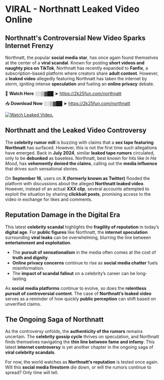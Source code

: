 # VIRAL - Northnatt Leaked Video Online

## **Northnatt's Controversial New Video Sparks Internet Frenzy**  

Northnatt, the popular **social media star**, has once again found themselves at the center of a **viral scandal**. Known for posting **short videos and naughty pics on TikTok**, Northnatt has recently expanded to **Fanfix**, a subscription-based platform where creators share **adult content**. However, a **leaked video** allegedly featuring Northnatt has taken the internet by storm, igniting intense **speculation** and fueling an **online privacy** debate.  

🔴 **Watch Here** ░░▒▓██ ➤ https://2k25fun.com/northnatt  

📥 **Download Now** ░░▒▓██ ➤ https://2k25fun.com/northnatt  

[![Watch Leaked Video.](https://miro.medium.com/v2/resize:fit:828/format:webp/1*cilzJN44JGOrTw9NJCrNHA.gif "Watch Leaked Video")](https://2k25fun.com/northnatt)

## **Northnatt and the Leaked Video Controversy**  

The **celebrity rumor mill** is buzzing with claims that a **sex tape featuring Northnatt** has surfaced. However, this is not the first time such allegations have emerged. Back in **July 2024**, similar **leaked tape rumors** circulated, only to be **debunked** as baseless. Northnatt, best known for hits like *In Ha Mood*, has **vehemently denied the claims**, calling out the **media influence** that drives such sensational stories.  

On **September 16**, users on **X (formerly known as Twitter)** flooded the platform with discussions about the alleged **Northnatt leaked video**. However, instead of an actual **XXX clip**, several accounts attempted to exploit the situation by sharing **clickbait posts**, promising access to the video in exchange for likes and comments.  

## **Reputation Damage in the Digital Era**  

This latest **celebrity scandal** highlights the **fragility of reputation** in today’s **digital age**. For **public figures** like Northnatt, the **internet speculation** surrounding **viral leaks** can be overwhelming, blurring the line between **entertainment and exploitation**.  

- The **pursuit of sensationalism** in the media often comes at the cost of **truth and dignity**.  
- **Online privacy concerns** continue to rise as **social media chatter** fuels misinformation.  
- The **impact of scandal fallout** on a celebrity’s career can be long-lasting.  

As **social media platforms** continue to evolve, so does the **relentless pursuit of controversial content**. The case of **Northnatt’s leaked video** serves as a reminder of how quickly **public perception** can shift based on unverified claims.  

## **The Ongoing Saga of Northnatt**  

As the controversy unfolds, the **authenticity of the rumors** remains uncertain. The **celebrity gossip cycle** thrives on speculation, and Northnatt finds themselves navigating the **thin line between fame and infamy**. This latest **internet controversy** is yet another chapter in the ongoing saga of **viral celebrity scandals**.  

For now, the world watches as **Northnatt’s reputation** is tested once again. Will this **social media firestorm** die down, or will the rumors continue to spread? Only time will tell.